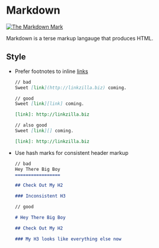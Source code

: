 # Markdown

[![The Markdown Mark][producti]][product]

Markdown is a terse markup langauge that produces HTML.

## Style

* Prefer footnotes to inline [links][links]

  ```markdown
  // bad
  Sweet [link](http://linkzilla.biz) coming.

  // good
  Sweet [link][link] coming.

  [link]: http://linkzilla.biz

  // also good
  Sweet [link][] coming.

  [link]: http://linkzilla.biz
  ```

* Use hash marks for consistent header markup

  ```markdown
  // bad
  Hey There Big Boy
  =================

  ## Check Out My H2

  ### Inconsistent H3

  // good

  # Hey There Big Boy

  ## Check Out My H2

  ### My H3 looks like everything else now
  ```

[product]: http://daringfireball.net/projects/markdown/
[producti]: http://i.imgur.com/TUYGZBI.png
[links]: http://daringfireball.net/projects/markdown/syntax#link
